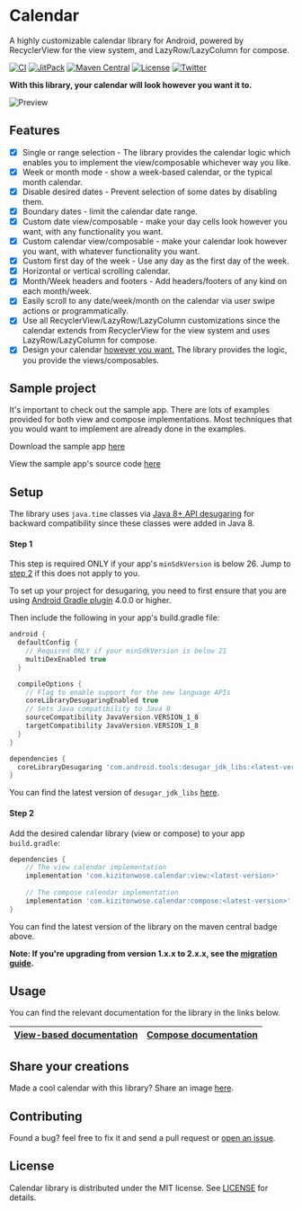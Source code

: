 # Calendar

A highly customizable calendar library for Android, powered by RecyclerView for the view system, and LazyRow/LazyColumn for compose.

[![CI](https://github.com/kizitonwose/Calendar/workflows/CI/badge.svg?branch=master)](https://github.com/kizitonwose/Calendar/actions) 
[![JitPack](https://jitpack.io/v/kizitonwose/Calendar.svg)](https://jitpack.io/#kizitonwose/Calendar) 
[![Maven Central](https://img.shields.io/maven-central/v/com.kizitonwose.calendar/view)](https://repo1.maven.org/maven2/com/kizitonwose/calendar/)
[![License](https://img.shields.io/badge/License-MIT-blue.svg)](https://github.com/kizitonwose/Calendar/blob/master/LICENSE.md) 
[![Twitter](https://img.shields.io/badge/Twitter-@kizitonwose-9C27B0.svg)](https://twitter.com/kizitonwose)


**With this library, your calendar will look however you want it to.**

![Preview](https://user-images.githubusercontent.com/15170090/195625381-3955abc3-70fa-4577-94c1-54a96eade604.png)

## Features

- [x] Single or range selection - The library provides the calendar logic which enables you to implement the view/composable whichever way you like.
- [x] Week or month mode - show a week-based calendar, or the typical month calendar.
- [x] Disable desired dates - Prevent selection of some dates by disabling them.
- [x] Boundary dates - limit the calendar date range.
- [x] Custom date view/composable - make your day cells look however you want, with any functionality you want.
- [x] Custom calendar view/composable - make your calendar look however you want, with whatever functionality you want.
- [x] Custom first day of the week - Use any day as the first day of the week.
- [x] Horizontal or vertical scrolling calendar.
- [x] Month/Week headers and footers - Add headers/footers of any kind on each month/week.
- [x] Easily scroll to any date/week/month on the calendar via user swipe actions or programmatically.
- [x] Use all RecyclerView/LazyRow/LazyColumn customizations since the calendar extends from RecyclerView for the view system and uses LazyRow/LazyColumn for compose.
- [x] Design your calendar [however you want.](https://github.com/kizitonwose/Calendar/issues/1) The library provides the logic, you provide the views/composables.

## Sample project

It's important to check out the sample app. There are lots of examples provided for both view and compose implementations. 
Most techniques that you would want to implement are already done in the examples.

Download the sample app [here](https://github.com/kizitonwose/Calendar/releases/download/2.0.0/sample.apk)

View the sample app's source code [here](https://github.com/kizitonwose/Calendar/tree/master/sample)

## Setup

The library uses `java.time` classes via [Java 8+ API desugaring](https://developer.android.com/studio/write/java8-support#library-desugaring) for backward compatibility since these classes were added in Java 8.

#### Step 1

This step is required ONLY if your app's `minSdkVersion` is below 26. Jump to [step 2](#step-2) if this does not apply to you.

To set up your project for desugaring, you need to first ensure that you are using [Android Gradle plugin](https://developer.android.com/studio/releases/gradle-plugin#updating-plugin) 4.0.0 or higher.

Then include the following in your app's build.gradle file:

```groovy
android {
  defaultConfig {
    // Required ONLY if your minSdkVersion is below 21
    multiDexEnabled true
  }

  compileOptions {
    // Flag to enable support for the new language APIs
    coreLibraryDesugaringEnabled true
    // Sets Java compatibility to Java 8
    sourceCompatibility JavaVersion.VERSION_1_8
    targetCompatibility JavaVersion.VERSION_1_8
  }
}

dependencies {
  coreLibraryDesugaring 'com.android.tools:desugar_jdk_libs:<latest-version>'
}
```

You can find the latest version of `desugar_jdk_libs` [here](https://mvnrepository.com/artifact/com.android.tools/desugar_jdk_libs).

#### Step 2

Add the desired calendar library (view or compose) to your app `build.gradle`:

```groovy
dependencies {
    // The view calendar implementation
    implementation 'com.kizitonwose.calendar:view:<latest-version>'
  
    // The compose calendar implementation
    implementation 'com.kizitonwose.calendar:compose:<latest-version>'
}
```

You can find the latest version of the library on the maven central badge above.

**Note: If you're upgrading from version 1.x.x to 2.x.x, see the [migration guide](https://github.com/kizitonwose/Calendar#migration).**

## Usage

You can find the relevant documentation for the library in the links below.

|[View-based documentation](https://github.com/kizitonwose/Calendar/blob/master/docs/View.md)|[Compose documentation](https://github.com/kizitonwose/Calendar/blob/master/docs/Compose.md)|
|:-:|:-:|

## Share your creations

Made a cool calendar with this library? Share an image [here](https://github.com/kizitonwose/Calendar/issues/1).

## Contributing

Found a bug? feel free to fix it and send a pull request or [open an issue](https://github.com/kizitonwose/Calendar/issues).

## License
Calendar library is distributed under the MIT license. See [LICENSE](https://github.com/kizitonwose/Calendar/blob/master/LICENSE.md) for details.
